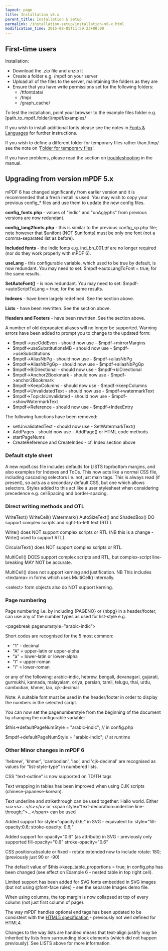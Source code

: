```yaml
---
layout: page
title: Installation v6.x
parent_title: Installation & Setup
permalink: /installation-setup/installation-v6-x.html
modification_time: 2015-08-05T11:59:23+00:00
---
```




<h2>First-time users</h2>
<p>Installation:</p>
<ul>
<li>Download the .zip file and unzip it</li>
<li>Create a folder e.g. <span class="filename">/mpdf</span> on your server </li>
<li>Upload all of the files to the server, maintaining the folders as they are </li>
<li>Ensure that you have write permissions set for the following folders:
<ul>
<li><span class="filename">/ttfontdata/</span> </li>
<li><span class="filename">/tmp/</span> </li>
<li><span class="filename">/graph_cache/</span></li>
</ul>
</li>
</ul>
<p>To test the installation, point your browser to the example files folder e.g. <span class="filename">[path_to_mpdf_folder]/mpdf/examples/</span></p>
<p>If you wish to install additional fonts please see the notes in <a href="{{ "/fonts-languages/fonts-in-mpdf-5-x.html" | prepend: site.baseurl }}">Fonts &amp; Languages</a> for further instructions.</p>
<p>If you wish to define a different folder for temporary files rather than <span class="filename">/tmp/</span> see the note on '<a href="{{ "/installation-setup/folders-for-temporary-files.html" | prepend: site.baseurl }}">Folder for temporary files</a>'.</p>
<p>If you have problems, please read the section on <a href="{{ "/troubleshooting/known-issues.html" | prepend: site.baseurl }}">troubleshooting</a> in the manual.</p>
<h2>

Upgrading from version mPDF 5.x</h2>
<p>mPDF 6 has changed significantly from earlier version and it is recommended that a fresh install is used. You may wish to copy your previous config_* files and use them to update the new config files.</p>
<p><b>config_fonts.php</b> - values of "indic" and "unAglyphs" from previous versions are now redundant.</p>
<p><b>config_lang2fonts.php</b> - this is similar to the previous config_cp.php file; note however that $unifont (NOT $unifonts) must be only one font (not a comma-separated list as before).</p>
<p><b>Included fonts</b> - the Indic fonts e.g. ind_bn_001.ttf are no longer required (nor do they work properly with mPDF 6).</p>
<p><b>useLang</b> - this configurable variable, which used to be true by default, is now redundant. You may need to set: $mpdf-&gt;autoLangToFont = true; for the same results.</p>
<p><b>SetAutoFont()</b> - is now redundant. You may need to set: $mpdf-&gt;autoScriptToLang = true; for the same results.</p>
<p><b>Indexes</b> - have been largely redefined. See the section above.</p>
<p><b>Lists</b> - have been rewritten. See the section above.</p>
<p><b>Headers and Footers</b> - have been rewritten. See the section above.</p>
<p>A number of old depracated aliases will no longer be supported. Warning errors have been added to prompt you to change to the updated form:</p>
<ul>
<li>$mpdf-&gt;useOddEven - should now use - $mpdf-&gt;mirrorMargins</li>
<li>$mpdf-&gt;useSubstitutionsMB - should now use - $mpdf-&gt;useSubstitutions</li>
<li>$mpdf-&gt;AliasNbPg - should now use - $mpdf-&gt;aliasNbPg</li>
<li>$mpdf-&gt;AliasNbPgGp - should now use - $mpdf-&gt;aliasNbPgGp</li>
<li>$mpdf-&gt;BiDirectional - should now use - $mpdf-&gt;biDirectional</li>
<li>$mpdf-&gt;Anchor2Bookmark - should now use - $mpdf-&gt;anchor2Bookmark</li>
<li>$mpdf-&gt;KeepColumns - should now use - $mpdf-&gt;keepColumns</li>
<li>$mpdf-&gt;UnvalidatedText - should now use - $mpdf-&gt;watermarkText</li>
<li>$mpdf-&gt;TopicIsUnvalidated - should now use - $mpdf-&gt;showWatermarkText</li>
<li>$mpdf-&gt;Reference - should now use - $mpdf-&gt;IndexEntry</li>
</ul>
<p>The following functions have been removed:</p>
<ul>
<li>setUnvalidatedText - should now use - SetWatermarkText() </li>
<li>AddPages - should now use - AddPage() or HTML code methods </li>
<li>startPageNums</li>
<li>CreateReference and CreateIndex - cf. Index section above</li>
</ul>
<h3>Default style sheet</h3>
<p>A new mpdf.css file includes defaults for LISTS top/bottom margins, and also examples for Indexes and ToCs. This now acts like a normal CSS file, including cascading selectors i.e. not just main tags. This is always read (if present), so acts as a secondary default CSS, but one which allows selectors. Styles added to this act like a user stylesheet when considering precedence e.g. cellSpacing and border-spacing.</p>
<h3>Direct writing methods and OTL</h3>
<p>WriteText() WriteCell() Watermark() AutoSizeText() and ShadedBox() DO support complex scripts and right-to-left text (RTL).</p>
<p>Write() does NOT support complex scripts or RTL (NB this is a change - Write() used to support RTL).</p>
<p>CircularText() does NOT support complex scripts or RTL.</p>
<p>MultiCell() DOES support complex scripts and RTL, but complex-script line-breaking MAY NOT be accurate.</p>
<p>MultiCell() does not support kerning and justification. NB This includes &lt;textarea&gt; in forms which uses MultiCell() internally.</p>
<p>&lt;select&gt; form objects also do NOT support kerning.</p>
<h3>Page numbering</h3>
<p>Page numbering i.e. by including {PAGENO} or {‌nbpg} in a header/footer, can use any of the number types as used for list-style e.g.</p>
<p>&lt;pagebreak pagenumstyle="arabic-indic"&gt;</p>
<p>Short codes are recognised for the 5 most common:</p>
<ul>
<li>"1" - decimal</li>
<li>"A" = upper-latin or upper-alpha</li>
<li>"a" = lower-latin or lower-alpha</li>
<li>"I" = upper-roman</li>
<li>"i" = lower-roman</li>
</ul>
<p>or any of the following: arabic-indic, hebrew, bengali, devanagari, gujarati, gurmukhi, kannada, malayalam, oriya, persian, tamil, telugu, thai, urdu, cambodian, khmer, lao, cjk-decimal</p>
<p>Note: A suitable font must be used in the header/footer in order to display the numbers in the selected script.</p>
<p>You can now set the pagenumberstyle from the beginning of the document by changing the configurable variable:</p>
<p>$this-&gt;defaultPageNumStyle = "arabic-indic"; // in config.php

$mpdf-&gt;defaultPageNumStyle = "arabic-indic"; // at runtime</p>
<h3>Other Minor changes in mPDF 6</h3>
<p>'hebrew', 'khmer', 'cambodian', 'lao', and 'cjk-decimal' are recognised as values for "list-style-type" in numbered lists.</p>
<p>CSS "text-outline" is now supported on TD/TH tags</p>
<p>Text wrapping in tables has been improved when using CJK scripts (chinese-japanese-korean).</p>
<p>Text underline and strikethrough can be used together: <span>Hallo world</span>. Either &lt;u&gt;&lt;s&gt;...&lt;/s&gt;&lt;/u&gt; or &lt;span style="text-decoration:underline line-through;"&gt;...&lt;/span&gt; can be used</p>
<p>Added support for style="opacity:0.6;" in SVG - equivalent to: style="fill-opacity:0.6; stroke-opacity: 0.6;"</p>
<p>Added support for opacity="0.6" (as attribute) in SVG - previously only supported fill-opacity="0.6" stroke-opacity="0.6"</p>
<p>CSS position:absolute or fixed - rotate extended now to include rotate: 180; (previously just 90 or -90)</p>
<p>The default value of $this-&gt;keep_table_proportions = true; in config.php has been changed (see effect on Example 6 - nested table in top right cell).</p>
<p>Limited support has been added for SVG fonts embedded in SVG images (but not using @font-face rules) - see the separate Images demo file.</p>
<p>When using columns, the top margin is now collapsed at top of every column (not just first column of page).</p>
<p>The way mPDF handles optional end tags has been updated to be consistent with the <a href="http://www.w3.org/TR/html5/syntax.html#optional-tags">HTML5 specification</a> - previously not well defined for HTML4.</p>
<p>Changes to the way lists are handled means that text-align:justify may be inherited by lists from surrounding block elements (which did not happen previously). See LISTS above for more information.</p>
